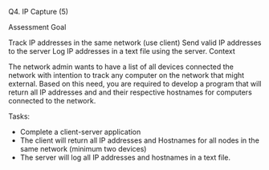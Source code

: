 Q4. IP Capture (5)

Assessment Goal

Track IP addresses in the same network (use client)
Send valid IP addresses to the server
Log IP addresses in a text file using the server.
Context

The network admin wants to have a list of all devices connected the network with intention to track any computer on the network that might external. Based on this need, you are required to develop a program that will return all IP addresses and and their respective hostnames for computers connected to the network.

Tasks:

- Complete a client-server application 
- The client will return all IP addresses and Hostnames for all nodes in the same network (minimum two devices)
- The server will log all IP addresses and hostnames in a text file.